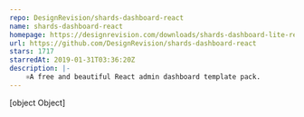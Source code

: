 ```yaml
---
repo: DesignRevision/shards-dashboard-react
name: shards-dashboard-react
homepage: https://designrevision.com/downloads/shards-dashboard-lite-react/
url: https://github.com/DesignRevision/shards-dashboard-react
stars: 1717
starredAt: 2019-01-31T03:36:20Z
description: |-
    ⚛️A free and beautiful React admin dashboard template pack.
---
```


[object Object]
